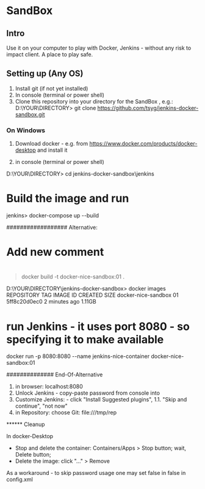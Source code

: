 
# SandBox

## Intro

Use it on your computer to play with Docker, Jenkins - without any risk to impact client. A place to play safe.


## Setting up (Any OS)

1. Install git (if not yet installed)
2. In console (terminal or power shell) 
3. Clone this repository into your directory for the SandBox , e.g.:
D:\YOUR\DIRECTORY> git clone https://github.com/tsyg/jenkins-docker-sandbox.git

### On Windows

1. Download docker - e.g. from https://www.docker.com/products/docker-desktop  and install it

1. in console (terminal or power shell)

D:\YOUR\DIRECTORY> cd jenkins-docker-sandbox\jenkins


# Build the image and run 
jenkins> docker-compose up --build

##################  Alternative:

# Add new comment
#

> docker build -t docker-nice-sandbox:01 .
 

D:\YOUR\DIRECTORY\jenkins-docker-sandbox> docker images
REPOSITORY            TAG       IMAGE ID       CREATED         SIZE
docker-nice-sandbox   01        5ff8c20d0ec0   2 minutes ago   1.11GB




# run Jenkins - it uses port 8080 - so specifying it to make available

docker run -p 8080:8080 --name jenkins-nice-container docker-nice-sandbox:01
 
############## End-Of-Alternative 
 

1. in browser: localhost:8080 
1. Unlock Jenkins - copy-paste password from console into
1. Customize Jenkins: - click "Install Suggested plugins", 
1.1. "Skip and continue", "not now"
1. in Repository: choose Git: file:///tmp/rep




******  Cleanup

In docker-Desktop
 - Stop and delete the container: Containers/Apps > Stop button;  wait, Delete button; 
 - Delete the image:    click "..." > Remove
 
 
 As a workaround - to skip password usage one may set false in 
 <useSecurity>false</useSecurity> in config.xml  
